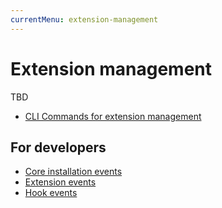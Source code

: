 ```yaml
---
currentMenu: extension-management
---
```

# Extension management

TBD

- [CLI Commands for extension management](ExtensionCommands.md)

## For developers

- [Core installation events](Dev/CoreInstallationEvents.md)
- [Extension events](Dev/ExtensionEvents.md)
- [Hook events](Dev/HookEvents.md)
